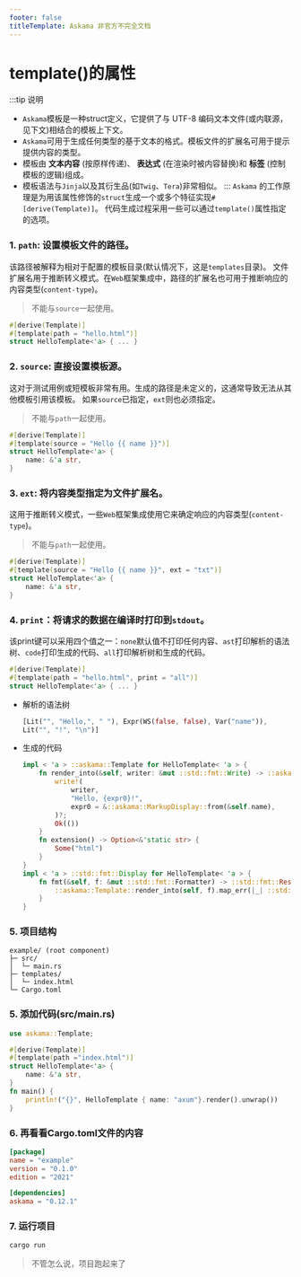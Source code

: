```yaml
---
footer: false
titleTemplate: Askama 非官方不完全文档
---
```


# template()的属性

:::tip 说明

- `Askama`模板是一种struct定义，它提供了与 UTF-8 编码文本文件(或内联源，见下文)相结合的模板上下文。
- `Askama`可用于生成任何类型的基于文本的格式。模板文件的扩展名可用于提示提供内容的类型。
- 模板由 __文本内容__ (按原样传递)、 __表达式__ (在渲染时被内容替换)和 __标签__ (控制模板的逻辑)组成。
- 模板语法与`Jinja`以及其衍生品(如`Twig`、`Tera`)非常相似。
  :::
`Askama` 的工作原理是为用该属性修饰的`struct`生成一个或多个特征实现`#[derive(Template)]`。 
代码生成过程采用一些可以通过`template()`属性指定的选项。

### 1. `path`: 设置模板文件的路径。
  该路径被解释为相对于配置的模板目录(默认情况下，这是`templates`目录)。
  文件扩展名用于推断转义模式。在`Web`框架集成中，路径的扩展名也可用于推断响应的内容类型(`content-type`)。
  > 不能与`source`一起使用。
  ```rust
  #[derive(Template)]
  #[template(path = "hello.html")]
  struct HelloTemplate<'a> { ... }
  ```

### 2. `source`: 直接设置模板源。
这对于测试用例或短模板非常有用。生成的路径是未定义的，这通常导致无法从其他模板引用该模板。
如果`source`已指定，`ext`则也必须指定。
> 不能与`path`一起使用。
  ```rust
  #[derive(Template)]
  #[template(source = "Hello {{ name }}")]
  struct HelloTemplate<'a> {
      name: &'a str,
  }
  ```

### 3. `ext`: 将内容类型指定为文件扩展名。
这用于推断转义模式，一些`Web`框架集成使用它来确定响应的内容类型(`content-type`)。
> 不能与`path`一起使用。
  ```rust
  #[derive(Template)]
  #[template(source = "Hello {{ name }}", ext = "txt")]
  struct HelloTemplate<'a> {
      name: &'a str,
  }
  ```

### 4. `print`：将请求的数据在编译时打印到`stdout`。
该print键可以采用四个值之一：`none`默认值不打印任何内容、`ast`打印解析的语法树、`code`打印生成的代码、`all`打印解析树和生成的代码。
  ```rust
  #[derive(Template)]
  #[template(path = "hello.html", print = "all")]
  struct HelloTemplate<'a> { ... }
  ```
  - 解析的语法树
    ```rust
    [Lit("", "Hello,", " "), Expr(WS(false, false), Var("name")),
    Lit("", "!", "\n")]
    ```
  - 生成的代码
    ```rust
    impl < 'a > ::askama::Template for HelloTemplate< 'a > {
        fn render_into(&self, writer: &mut ::std::fmt::Write) -> ::askama::Result<()> {
            write!(
                writer,
                "Hello, {expr0}!",
                expr0 = &::askama::MarkupDisplay::from(&self.name),
            )?;
            Ok(())
        }
        fn extension() -> Option<&'static str> {
            Some("html")
        }
    }
    impl < 'a > ::std::fmt::Display for HelloTemplate< 'a > {
        fn fmt(&self, f: &mut ::std::fmt::Formatter) -> ::std::fmt::Result {
            ::askama::Template::render_into(self, f).map_err(|_| ::std::fmt::Error {})
        }
    }
    ```

### 5. 项目结构

  ```
  example/ (root component)
  ├─ src/
  │  └─ main.rs
  ├─ templates/
  │  └─ index.html
  └─ Cargo.toml
  ```

### 5. 添加代码(src/main.rs)

  ```rust
  use askama::Template;
  
  #[derive(Template)]
  #[template(path ="index.html")]
  struct HelloTemplate<'a> {
      name: &'a str,
  }
  fn main() {
      println!("{}", HelloTemplate { name: "axum"}.render().unwrap())
  }
  ```

### 6. 再看看Cargo.toml文件的内容

  ```toml
  [package]
  name = "example"
  version = "0.1.0"
  edition = "2021"
  
  [dependencies]
  askama = "0.12.1"
  ```

### 7. 运行项目

  ```sh
  cargo run
  ```

> 不管怎么说，项目跑起来了
